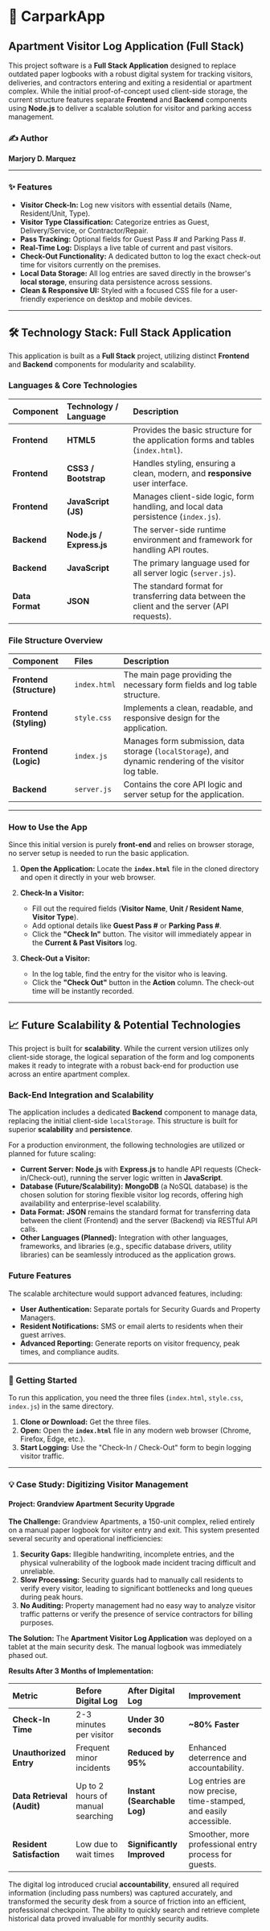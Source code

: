 
# 🏢 CarparkApp
## Apartment Visitor Log Application (Full Stack)

This project software is a **Full Stack Application** designed to replace outdated paper logbooks with a robust digital system for tracking visitors, deliveries, and contractors entering and exiting a residential or apartment complex. While the initial proof-of-concept used client-side storage, the current structure features separate **Frontend** and **Backend** components using **Node.js** to deliver a scalable solution for visitor and parking access management.

### ✍️ Author

**Marjory D. Marquez**

---

### ✨ Features

* **Visitor Check-In:** Log new visitors with essential details (Name, Resident/Unit, Type).
* **Visitor Type Classification:** Categorize entries as Guest, Delivery/Service, or Contractor/Repair.
* **Pass Tracking:** Optional fields for Guest Pass \# and Parking Pass \#.
* **Real-Time Log:** Displays a live table of current and past visitors.
* **Check-Out Functionality:** A dedicated button to log the exact check-out time for visitors currently on the premises.
* **Local Data Storage:** All log entries are saved directly in the browser's **local storage**, ensuring data persistence across sessions.
* **Clean & Responsive UI:** Styled with a focused CSS file for a user-friendly experience on desktop and mobile devices.

---

## 🛠️ Technology Stack: Full Stack Application

This application is built as a **Full Stack** project, utilizing distinct **Frontend** and **Backend** components for modularity and scalability.

### Languages & Core Technologies

| Component | Technology / Language | Description |
| :--- | :--- | :--- |
| **Frontend** | **HTML5** | Provides the basic structure for the application forms and tables (`index.html`). |
| **Frontend** | **CSS3 / Bootstrap** | Handles styling, ensuring a clean, modern, and **responsive** user interface. |
| **Frontend** | **JavaScript (JS)** | Manages client-side logic, form handling, and local data persistence (`index.js`). |
| **Backend** | **Node.js / Express.js** | The server-side runtime environment and framework for handling API routes. |
| **Backend** | **JavaScript** | The primary language used for all server logic (`server.js`). |
| **Data Format** | **JSON** | The standard format for transferring data between the client and the server (API requests). |

### File Structure Overview

| Component | Files | Description |
| :--- | :--- | :--- |
| **Frontend (Structure)** | `index.html` | The main page providing the necessary form fields and log table structure. |
| **Frontend (Styling)** | `style.css` | Implements a clean, readable, and responsive design for the application. |
| **Frontend (Logic)** | `index.js` | Manages form submission, data storage (`localStorage`), and dynamic rendering of the visitor log table. |
| **Backend** | `server.js` | Contains the core API logic and server setup for the application. |


---

### How to Use the App

Since this initial version is purely **front-end** and relies on browser storage, no server setup is needed to run the basic application.

1.  **Open the Application:** Locate the **`index.html`** file in the cloned directory and open it directly in your web browser.

2.  **Check-In a Visitor:**
    * Fill out the required fields (**Visitor Name**, **Unit / Resident Name**, **Visitor Type**).
    * Add optional details like **Guest Pass #** or **Parking Pass #**.
    * Click the **"Check In"** button. The visitor will immediately appear in the **Current & Past Visitors** log.

3.  **Check-Out a Visitor:**
    * In the log table, find the entry for the visitor who is leaving.
    * Click the **"Check Out"** button in the **Action** column. The check-out time will be instantly recorded.

---

## 📈 Future Scalability & Potential Technologies

This project is built for **scalability**. While the current version utilizes only client-side storage, the logical separation of the form and log components makes it ready to integrate with a robust back-end for production use across an entire apartment complex.

### Back-End Integration and Scalability

The application includes a dedicated **Backend** component to manage data, replacing the initial client-side `localStorage`. This structure is built for superior **scalability** and **persistence**.

For a production environment, the following technologies are utilized or planned for future scaling:

* **Current Server:** **Node.js** with **Express.js** to handle API requests (Check-in/Check-out), running the server logic written in **JavaScript**.
* **Database (Future/Scalability):** **MongoDB** (a NoSQL database) is the chosen solution for storing flexible visitor log records, offering high availability and enterprise-level scalability.
* **Data Format:** **JSON** remains the standard format for transferring data between the client (Frontend) and the server (Backend) via RESTful API calls.
* **Other Languages (Planned):** Integration with other languages, frameworks, and libraries (e.g., specific database drivers, utility libraries) can be seamlessly introduced as the application grows.


### Future Features

The scalable architecture would support advanced features, including:

* **User Authentication:** Separate portals for Security Guards and Property Managers.
* **Resident Notifications:** SMS or email alerts to residents when their guest arrives.
* **Advanced Reporting:** Generate reports on visitor frequency, peak times, and compliance audits.

---

### 🚀 Getting Started

To run this application, you need the three files (`index.html`, `style.css`, `index.js`) in the same directory.

1.  **Clone or Download:** Get the three files.
2.  **Open:** Open the **`index.html`** file in any modern web browser (Chrome, Firefox, Edge, etc.).
3.  **Start Logging:** Use the "Check-In / Check-Out" form to begin logging visitor traffic.

---

### 💡 Case Study: Digitizing Visitor Management

#### **Project: Grandview Apartment Security Upgrade**

**The Challenge:**
Grandview Apartments, a 150-unit complex, relied entirely on a manual paper logbook for visitor entry and exit. This system presented several security and operational inefficiencies:

1.  **Security Gaps:** Illegible handwriting, incomplete entries, and the physical vulnerability of the logbook made incident tracing difficult and unreliable.
2.  **Slow Processing:** Security guards had to manually call residents to verify every visitor, leading to significant bottlenecks and long queues during peak hours.
3.  **No Auditing:** Property management had no easy way to analyze visitor traffic patterns or verify the presence of service contractors for billing purposes.

**The Solution:**
The **Apartment Visitor Log Application** was deployed on a tablet at the main security desk. The manual logbook was immediately phased out.

**Results After 3 Months of Implementation:**

| Metric | Before Digital Log | After Digital Log | Improvement |
| :--- | :--- | :--- | :--- |
| **Check-In Time** | 2-3 minutes per visitor | **Under 30 seconds** | **~80% Faster** |
| **Unauthorized Entry** | Frequent minor incidents | **Reduced by 95%** | Enhanced deterrence and accountability. |
| **Data Retrieval (Audit)**| Up to 2 hours of manual searching | **Instant (Searchable Log)** | Log entries are now precise, time-stamped, and easily accessible. |
| **Resident Satisfaction**| Low due to wait times | **Significantly Improved** | Smoother, more professional entry process for guests. |

The digital log introduced crucial **accountability**, ensured all required information (including pass numbers) was captured accurately, and transformed the security desk from a source of friction into an efficient, professional checkpoint. The ability to quickly search and retrieve complete historical data proved invaluable for monthly security audits.

